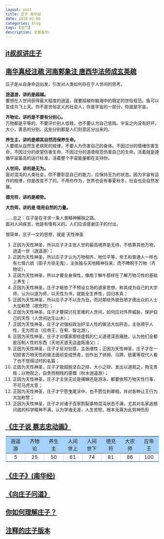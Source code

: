 ```yaml
---
layout: post
title: 庄子 南华经
date: 2018-01-06
categories: blog
tags: [玄门]
description: 文章金句。
---
```


## [jt叔叔讲庄子](https://www.bilibili.com/video/av10921481/?p=3)

## [南华真经注疏  河南郭象注  唐西华法师成玄英疏](http://blog.sina.com.cn/s/articlelist_1444433820_15_2.html)

庄子是从自身命运出发，引发对人类如何存在于人世间的思考。


**逍遥游，讲的是超越。**<br>
要想在人世间获得最大程度的逍遥，就要超越你脑海中的既定的世俗规范。鱼可以变成鸟飞上天。你不是世俗定义的社会人，你是宇宙的一部分，你就是宇宙。


**齐物论，讲的是不要有分别心。**<br>
万物都是平等的。不要评价别人低贱，也不要认为自己低贱。宇宙之内没有好坏，大小，善恶的分别。这些分别都是人们刻意区分出来的。


**养生主，讲的是顺其自然而保养生命。**<br>
人要顺从自然生老病死的规律，不要人为伤害自己的身体。不因过分的情绪伤害生命，不因过分的欲望伤害生命，不因过分的道德规范伤害自己的生命。活着就是遵循宇宙最高的运行标准，活着整个宇宙能量都在支持你。


**人世间，讲的是无为。**<br>
面对混沌的人类社会，你不要彰显自己的能力，应保持无为的状态。因为宇宙有运作的规律，你是改变不了的。不用你作为，世界也会有春夏秋冬，社会也会自然发展。


**德充符，讲的是顺势。**


**大宗师，讲的是 借用自然的力量。**


……总之：庄子是在寻求一条人类精神解脱之路。<br>
面对人间疾苦，他是有情有义的。人们应该感谢庄子的付出。



很简单，庄子一文的思想，就是  天性神圣

1. 正因为天性神圣，所以庄子才主张人世的最高境界是无待，不依靠其他万物，逍遥一世（逍遥游）；
1. 正因为天性神圣，所以庄子才认为万物相齐，地位平等，帝王和普通人一样也有七情六欲（田子方徐无鬼），主张独与天地精神往来，而不睥睨于万物（齐物论），
1. 正因为天性神圣，所以才要全身保性，像庖丁解牛那样在了解万物习性的基础上养生；
1. 正因为天性神圣，庄子才皈依了不预设立场的道家思想，称其成为自己的大宗师，认为以道为师，以天性为书，就能全生养性，回归本真；
1. 正因为天性神圣，所以庄子才不以丑为丑，而对那些外貌丑陋才德出众的人士大加称赞（德充符）；
1. 正因为天性神圣，庄子才要探讨在苦难的人世间，如何应对外界威胁，保护自己的天性（人世间达生山木）；
1. 正因为天性神圣，庄子才对强权政治奸淫人性的做法大加抨击，主张顺乎人性，无为而治（应帝王，在宥、智北游），
1. 正因为天性神圣，庄子才对儒家那些虚假的仁义道德深恶痛绝，认为他们全都是压制人性的东西（天地天道天运盗跖渔父）；
1. 正因为天性神圣，庄子才反对刻意，主张缮性；正因为天性神圣，庄子才在一切损害万物天性的做法面前变成愤青，创作出了骈拇、马蹄、胠箧等现代人看了也不觉得过时的名篇；
1. 正因为天性神圣，庄子才能超脱坚白之辩，大小之辩，发出以道观之，物无贵贱；以物观之，自贵而相贱的感慨（秋水逍遥游）；
1. 正因为天性神圣，庄子才主张无论是捕蝉还是游泳，都要依照万物天性行事，不可马虎大意；
1. 正因为天性神圣，庄子才宁愿曳尾涂中，也不愿位列卿相，并对各种让王行为大加称赞；
1. 正因为天性神圣，庄子才对诸子百家割裂事物混沌状态不满，尤其对名家追根问底的科学精神不满，认为学海无涯，人生苦短，根本无需为此劳神伤形


## [《庄子说 蔡志忠动画》](https://www.bilibili.com/video/av2072198/?zw)


<table width="100%" border="1" align="center" cellpadding="6" cellspacing="0" bordercolor="#A5D1FA">
<tr>
<td width="11%" bgcolor="#A5D1FA" align="center">逍遥游</td>
<td width="11%" bgcolor="#A5D1FA" align="center">齐物论</td>
<td width="11%" bgcolor="#A5D1FA" align="center">养生主</td>
<td width="11%" bgcolor="#A5D1FA" align="center">人间世上</td>
<td width="11%" bgcolor="#A5D1FA" align="center">人间世下</td>
<td width="11%" bgcolor="#A5D1FA" align="center">德充符</td>
<td width="11%" bgcolor="#A5D1FA" align="center">大宗师</td>
<td width="11%" bgcolor="#A5D1FA" align="center">应帝王</td>
</tr>
<tr>
<td width="11%" align="center">5</td>
<td width="11%" align="center">25</td>
<td width="11%" align="center">50</td>
<td width="11%" align="center">61</td>
<td width="11%" align="center">74</td>
<td width="11%" align="center">81</td>
<td width="11%" align="center">86</td>
<td width="11%" align="center">100</td>
</tr>
</table>



## [《庄子》(南华经)](http://www.quanxue.cn/CT_DaoJia/ZhuangZiIndex.html)

## [《向庄子问道》](https://www.bilibili.com/video/av6452628/?from=search&seid=14063942048944993069)


## [你如何理解庄子？](https://www.zhihu.com/question/21799051)


## [注释的庄子版本](https://www.zhihu.com/question/28017021)

